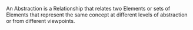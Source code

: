 An Abstraction is a Relationship that relates two Elements or sets of Elements that represent the same concept at different levels of abstraction or from different viewpoints.